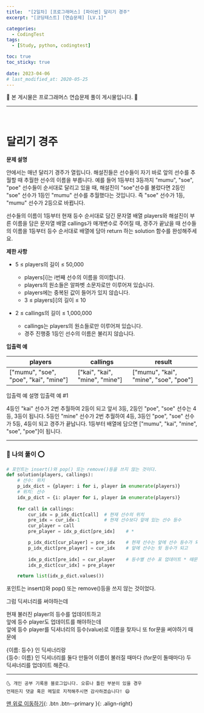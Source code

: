 ```yaml
---
title:  "[2일차] [프로그래머스] [파이썬] 달리기 경주" 
excerpt: "[코딩테스트] [연습문제] [LV.1]"

categories:
  - CodingTest
tags:
  - [Study, python, codingtest]

toc: true
toc_sticky: true
 
date: 2023-04-06
# last_modified_at: 2020-05-25
---
```


🎀 본 게시물은 프로그래머스 연습문제 풀이 게시물입니다. 🎀 

---
<br>

# 달리기 경주

__문제 설명__ 

얀에서는 매년 달리기 경주가 열립니다. 해설진들은 선수들이 자기 바로 앞의 선수를 추월할 때 추월한 선수의 이름을 부릅니다. 예를 들어 1등부터 3등까지 "mumu", "soe", "poe" 선수들이 순서대로 달리고 있을 때, 해설진이 "soe"선수를 불렀다면 2등인 "soe" 선수가 1등인 "mumu" 선수를 추월했다는 것입니다. 즉 "soe" 선수가 1등, "mumu" 선수가 2등으로 바뀝니다.

선수들의 이름이 1등부터 현재 등수 순서대로 담긴 문자열 배열 players와 해설진이 부른 이름을 담은 문자열 배열 callings가 매개변수로 주어질 때, 경주가 끝났을 때 선수들의 이름을 1등부터 등수 순서대로 배열에 담아 return 하는 solution 함수를 완성해주세요.

__제한 사항__

+ 5 ≤ players의 길이 ≤ 50,000
  - players[i]는 i번째 선수의 이름을 의미합니다.
  - players의 원소들은 알파벳 소문자로만 이루어져 있습니다.
  - players에는 중복된 값이 들어가 있지 않습니다.
  - 3 ≤ players[i]의 길이 ≤ 10

+ 2 ≤ callings의 길이 ≤ 1,000,000
  - callings는 players의 원소들로만 이루어져 있습니다.
  - 경주 진행중 1등인 선수의 이름은 불리지 않습니다.

__입출력 예__

| players | callings | result |
|---|---| ---| 
| ["mumu", "soe", "poe", "kai", "mine"] | ["kai", "kai", "mine", "mine"] | ["mumu", "kai", "mine", "soe", "poe"]


입출력 예 설명
입출력 예 #1

4등인 "kai" 선수가 2번 추월하여 2등이 되고 앞서 3등, 2등인 "poe", "soe" 선수는 4등, 3등이 됩니다. 5등인 "mine" 선수가 2번 추월하여 4등, 3등인 "poe", "soe" 선수가 5등, 4등이 되고 경주가 끝납니다. 1등부터 배열에 담으면 ["mumu", "kai", "mine", "soe", "poe"]이 됩니다.

---

### 🚀 나의 풀이 ⭕

```python
# 포인트는 insert()와 pop() 또는 remove()등을 쓰지 않는 것이다. 
def solution(players, callings):
    # 선수: 위치
    p_idx_dict = {player: i for i, player in enumerate(players)}
    # 위치: 선수
    idx_p_dict = {i: player for i, player in enumerate(players)}
    
    for call in callings:
        cur_idx = p_idx_dict[call]  # 현재 선수의 위치
        pre_idx = cur_idx-1         # 현재 선수보다 앞에 있는 선수 등수
        cur_player = call
        pre_player = idx_p_dict[pre_idx]    # *

        p_idx_dict[cur_player] = pre_idx    # 현재 선수는 앞에 선수 등수가 되고
        p_idx_dict[pre_player] = cur_idx    # 앞에 선수는 뒷 등수가 되고 
        
        idx_p_dict[pre_idx] = cur_player    # 등수별 선수 표 업데이트 * 때문에
        idx_p_dict[cur_idx] = pre_player

    return list(idx_p_dict.values())
```

포인트는 insert()와 pop() 또는 remove()등을 쓰지 않는 것이었다. 

그럼 딕셔너리를 써야하는데 

현재 불러진 player의 등수를 업데이트하고 <br>
앞에 등수 player도 업데이트를 해야하는데 <br>
앞에 등수 player를 딕셔너리의 등수(value)로 이름을 찾자니 또 for문을 써야하기 때문에 <br>

{이름: 등수} 인 딕셔너리랑 <br>
{등수: 이름} 인 딕셔너리를 둘다 만들어 이름이 불러질 때마다 (for문이 돌때마다) 두 딕셔너리를 업데이트 해준다.


***
    🌜 개인 공부 기록용 블로그입니다. 오류나 틀린 부분이 있을 경우 
    언제든지 댓글 혹은 메일로 지적해주시면 감사하겠습니다! 😄

[맨 위로 이동하기](#){: .btn .btn--primary }{: .align-right}
